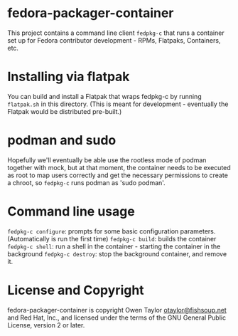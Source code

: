 fedora-packager-container
=========================
This project contains a command line client `fedpkg-c` that runs a container set up for Fedora contributor development - RPMs, Flatpaks, Containers, etc.

Installing via flatpak
======================
You can build and install a Flatpak that wraps fedpkg-c by running `flatpak.sh` in this directory. (This is meant for development - eventually the Flatpak would be distributed pre-built.)

podman and sudo
===============
Hopefully we'll eventually be able use the rootless mode of podman together with mock, but at that moment, the container needs to be executed as root to map  users correctly and get the necessary permissions to create a chroot, so `fedpkg-c` runs podman as 'sudo podman'.

Command line usage
==================
`fedpkg-c configure`: prompts for some basic configuration parameters. (Automatically is run the first time)
`fedpkg-c build`: builds the container
`fedpkg-c shell`: run a shell in the container - starting the container in the background
`fedpkg-c destroy`: stop the background container, and remove it.

License and Copyright
=====================
fedora-packager-container is copyright Owen Taylor <otaylor@fishsoup.net> and
Red Hat, Inc., and licensed under the terms of the GNU General Public License,
version 2 or later.
